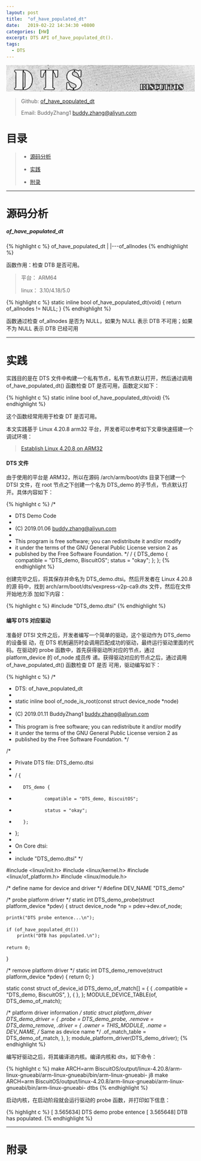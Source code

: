 ```yaml
---
layout: post
title:  "of_have_populated_dt"
date:   2019-02-22 14:34:30 +0800
categories: [HW]
excerpt: DTS API of_have_populated_dt().
tags:
  - DTS
---
```


![DTS](https://raw.githubusercontent.com/EmulateSpace/PictureSet/master/BiscuitOS/kernel/DEV000106.jpg)

> Github: [of_have_populated_dt](https://github.com/BiscuitOS/HardStack/tree/master/Device-Tree/kernel/API/of_have_populated_dt)
>
> Email: BuddyZhang1 <buddy.zhang@aliyun.com>

# 目录

> - [源码分析](#源码分析)
>
> - [实践](#实践)
>
> - [附录](#附录)

-----------------------------------

# <span id="源码分析">源码分析</span>

##### of_have_populated_dt

{% highlight c %}
of_have_populated_dt
|
|---of_allnodes
{% endhighlight %}

函数作用：检查 DTB 是否可用。

> 平台： ARM64
> 
> linux： 3.10/4.18/5.0

{% highlight c %}
static inline bool of_have_populated_dt(void)
{
    return of_allnodes != NULL;
}
{% endhighlight %}

函数通过检查 of_allnodes 是否为 NULL，如果为 NULL 表示 DTB 不可用；如果不为 
NULL 表示 DTB 已经可用

--------------------------------------------------

# <span id="实践">实践</span>

实践目的是在 DTS 文件中构建一个私有节点，私有节点默认打开，然后通过调用 
of_have_populated_dt() 函数检查 DT 是否可用，函数定义如下：

{% highlight c %}
static inline bool of_have_populated_dt(void)
{% endhighlight %}

这个函数经常用用于检查 DT 是否可用。

本文实践基于 Linux 4.20.8 arm32 平台，开发者可以参考如下文章快速搭建一个
调试环境：

> [Establish Linux 4.20.8 on ARM32](https://biscuitos.github.io/blog/Linux-4.20.8-arm32-Usermanual/)

#### DTS 文件

由于使用的平台是 ARM32，所以在源码 /arch/arm/boot/dts 目录下创建一个 DTSI 文件，在 root 节点之下创建一个名为 DTS_demo 的子节点，节点默认打开。具体内容如下：

{% highlight c %}
/*
 * DTS Demo Code
 *
 * (C) 2019.01.06 <buddy.zhang@aliyun.com>
 *
 * This program is free software; you can redistribute it and/or modify
 * it under the terms of the GNU General Public License version 2 as
 * published by the Free Software Foundation.
 */
/ {
        DTS_demo {
                compatible = "DTS_demo, BiscuitOS";
                status = "okay";
        };
};
{% endhighlight %}

创建完毕之后，将其保存并命名为 DTS_demo.dtsi。然后开发者在 Linux 4.20.8 的源
码中，找到 arch/arm/boot/dts/vexpress-v2p-ca9.dts 文件，然后在文件开始地方添
加如下内容：

{% highlight c %}
#include "DTS_demo.dtsi"
{% endhighlight %}

#### 编写 DTS 对应驱动

准备好 DTSI 文件之后，开发者编写一个简单的驱动，这个驱动作为 DTS_demo 的设备驱
动，在 DTS 机制遍历时会调用匹配成功的驱动，最终运行驱动里面的代码。在驱动的 
probe 函数中，首先获得驱动所对应的节点，通过 platform_device 的 of_node 成员传
递。获得驱动对应的节点之后，通过调用 of_have_populated_dt() 函数检查 DT 是否
可用，驱动编写如下：

{% highlight c %}
/*
 * DTS: of_have_populated_dt
 *
 * static inline bool of_node_is_root(const struct device_node *node)
 *
 * (C) 2019.01.11 BuddyZhang1 <buddy.zhang@aliyun.com>
 *
 * This program is free software; you can redistribute it and/or modify
 * it under the terms of the GNU General Public License version 2 as
 * published by the Free Software Foundation.
 */

/*
 * Private DTS file: DTS_demo.dtsi
 *
 * / {
 *        DTS_demo {
 *                compatible = "DTS_demo, BiscuitOS";
 *                status = "okay";
 *        };
 * };
 *
 * On Core dtsi:
 *
 * include "DTS_demo.dtsi"
 */

#include <linux/init.h>
#include <linux/kernel.h>
#include <linux/of_platform.h>
#include <linux/module.h>

/* define name for device and driver */
#define DEV_NAME "DTS_demo"

/* probe platform driver */
static int DTS_demo_probe(struct platform_device *pdev)
{
    struct device_node *np = pdev->dev.of_node;

    printk("DTS probe entence...\n");

    if (of_have_populated_dt())
        printk("DTB has populated.\n");

    return 0;
}

/* remove platform driver */
static int DTS_demo_remove(struct platform_device *pdev)
{
    return 0;
}

static const struct of_device_id DTS_demo_of_match[] = {
    { .compatible = "DTS_demo, BiscuitOS",  },
    { },
};
MODULE_DEVICE_TABLE(of, DTS_demo_of_match);

/* platform driver information */
static struct platform_driver DTS_demo_driver = {
    .probe  = DTS_demo_probe,
    .remove = DTS_demo_remove,
    .driver = {
        .owner = THIS_MODULE,
        .name = DEV_NAME, /* Same as device name */
        .of_match_table = DTS_demo_of_match,
    },
};
module_platform_driver(DTS_demo_driver);
{% endhighlight %}

编写好驱动之后，将其编译进内核。编译内核和 dts，如下命令：

{% highlight c %}
make ARCH=arm BiscuitOS/output/linux-4.20.8/arm-linux-gnueabi/arm-linux-gnueabi/bin/arm-linux-gnueabi- j8
make ARCH=arm BiscuitOS/output/linux-4.20.8/arm-linux-gnueabi/arm-linux-gnueabi/bin/arm-linux-gnueabi- dtbs
{% endhighlight %}

启动内核，在启动阶段就会运行驱动的 probe 函数，并打印如下信息：

{% highlight c %}
[    3.565634] DTS demo probe entence
[    3.565648] DTB has populated.
{% endhighlight %}

-----------------------------------------

# <span id="附录">附录</span>
